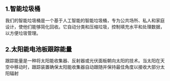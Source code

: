 <!-- project/intro.md -->
<h1 style="font-size:2vw"><span style="color:black">1.智能垃圾桶</span></h1> 
我们的智能垃圾桶是一个基于人工智能的智能垃圾桶，专为公共场所、私人和家庭设计，使他们能够简化回收。它自动分类和压缩垃圾，控制填充水平和处理数据，以方便垃圾管理。

<h1 style="font-size:2vw"><span style="color:black">2.太阳能电池板跟踪能量</span></h1> 
跟踪能量是一种将太阳能收集器、反射器或光伏面板朝向太阳的技术。当太阳在天空中移动时，跟踪装置确保太阳能收集器自动跟随并保持最佳角度以接收大部分太阳辐射